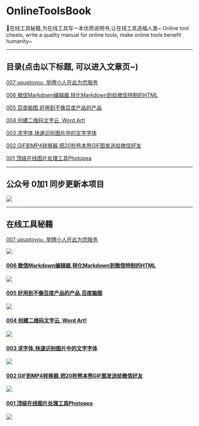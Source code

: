# OnlineToolsBook

🌈在线工具秘籍,为在线工具写一本优质说明书,让在线工具造福人类~ Online tool cheats, write a quality manual for online tools, make online tools benefit humanity~


---

## 目录(点击以下标题, 可以进入文章页~)

[007 upuptoyou, 举牌小人在此为您服务](https://v2fy.com/p/upuptoyou/)

[006 微信Markdown编辑器,转化Markdown到给微信特制的HTML](https://www.v2fy.com/p/md2wx/)

[005 百度脑图,好用到不像百度产品的产品](https://www.v2fy.com/p/baidunaotu/)

[004 创建二维码文字云, Word Art!](https://www.v2fy.com/p/word-art/)

[003 求字体,快速识别图片中的文字字体](https://www.v2fy.com/p/qiuziti/)

[002 GIF到MP4转换器,把20秒熊本熊GIF图发送给微信好友](https://www.v2fy.com/p/gif-to-mp4/)

[001 顶级在线图片处理工具Photopea](https://www.v2fy.com/p/photopea/)


---

## 公众号 0加1 同步更新本项目

![](https://user-images.githubusercontent.com/15868458/73356546-94321980-42d5-11ea-94cc-a8f60e0e1985.gif)



---
## 在线工具秘籍

[007 upuptoyou, 举牌小人在此为您服务](https://v2fy.com/p/upuptoyou/)

![](https://user-images.githubusercontent.com/15868458/73604674-77485f80-45cf-11ea-8aec-76c6eb7ffe00.gif)

#### [006 微信Markdown编辑器,转化Markdown到微信特制的HTML](https://www.v2fy.com/p/md2wx/)

![](https://user-images.githubusercontent.com/15868458/73590429-3c85ef00-451d-11ea-8c12-33f09e0eac45.gif)

#### [005 好用到不像百度产品的产品,百度脑图](https://www.v2fy.com/p/baidunaotu/)


![](https://user-images.githubusercontent.com/15868458/73585351-82ba5e80-44db-11ea-88e8-a817c1c7cfca.gif)

#### [004 创建二维码文字云, Word Art!](https://www.v2fy.com/p/word-art/)

![](https://user-images.githubusercontent.com/15868458/73535907-a8098700-445f-11ea-94f2-5d5ce89bbb74.gif)

#### [003 求字体,快速识别图片中的文字字体](https://www.v2fy.com/p/qiuziti/)

![](https://user-images.githubusercontent.com/15868458/73504194-8382c000-4409-11ea-93ff-b71107dc8bdf.gif)

 #### [002 GIF到MP4转换器,把20秒熊本熊GIF图发送给微信好友](https://www.v2fy.com/p/gif-to-mp4/)

![](https://user-images.githubusercontent.com/15868458/73356545-93998300-42d5-11ea-8ffa-12bc1c419436.gif)


#### [001 顶级在线图片处理工具Photopea](https://www.v2fy.com/p/photopea/)

![](https://user-images.githubusercontent.com/15868458/73324183-0c242380-4285-11ea-855d-b2235af6d97a.gif)



